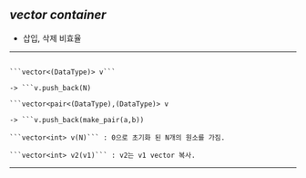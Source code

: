 
## *vector container*

  - 삽입, 삭제 비효율
<hr/>

  ```#include<vector> : 헤더파일 추가.
  
  ```vector<(DataType)> v``` 
  
  -> ```v.push_back(N)
  
  ```vector<pair<(DataType),(DataType)> v 
  
  -> ```v.push_back(make_pair(a,b))
  
  ```vector<int> v(N)``` : 0으로 초기화 된 N개의 원소를 가짐.
  
  ```vector<int> v2(v1)``` : v2는 v1 vector 복사.
  
  ```
  
<hr/>
